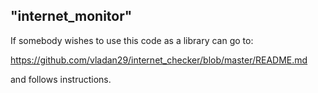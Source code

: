 ## "internet_monitor" 


If somebody wishes to use this code as a library can go to:

https://github.com/vladan29/internet_checker/blob/master/README.md

and follows instructions.
